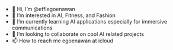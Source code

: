 - 👋 Hi, I’m @effiegoenawan
- 👀 I’m interested in AI, Fitness, and Fashion
- 🌱 I’m currently learning AI applications especially for immersive communications
- 💞️ I’m looking to collaborate on cool AI related projects
- 📫 How to reach me egoenawan at icloud

<!---
effiegoenawan/effiegoenawan is a ✨ special ✨ repository because its `README.md` (this file) appears on your GitHub profile.
You can click the Preview link to take a look at your changes.
--->

